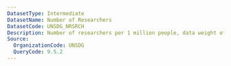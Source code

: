 ```yaml
---
DatasetType: Intermediate
DatasetName: Number of Researchers
DatasetCode: UNSDG_NRSRCH
Description: Number of researchers per 1 million people, data weight of 50%.
Source:
  OrganizationCode: UNSDG
  QueryCode: 9.5.2
---
```


